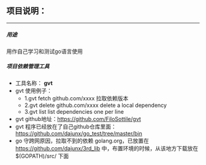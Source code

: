 ## 项目说明：

****

##### 用途
用作自己学习和测试go语言使用

##### 项目依赖管理工具
- 工具名称： **gvt**
- gvt 使用例子：
  - 1.gvt fetch github.com/xxxx  拉取依赖版本
  - 2.gvt delete  github.com/xxxx  delete a local dependency
  - 3.gvt list list dependencies one per line
- gvt github地址：https://github.com/FiloSottile/gvt
- gvt 程序已经放在了自己github仓库里面：https://github.com/dajunx/go_test/tree/master/bin
- go 守跨网原因，拉取不到的依赖 golang.org，已放置在 https://github.com/dajunx/3rd_lib 中，布置环境的时候，从该地方下载放在 $(GOPATH)/src/ 下面
